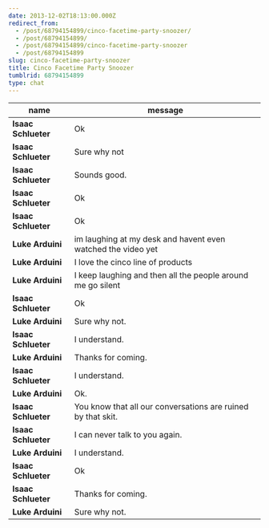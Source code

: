 ```yaml
---
date: 2013-12-02T18:13:00.000Z
redirect_from:
  - /post/68794154899/cinco-facetime-party-snoozer/
  - /post/68794154899/
  - /post/68794154899/cinco-facetime-party-snoozer
  - /post/68794154899
slug: cinco-facetime-party-snoozer
title: Cinco Facetime Party Snoozer
tumblrid: 68794154899
type: chat
---
```

|name|message|
|-----|-----|
| **Isaac Schlueter** | Ok |
| **Isaac Schlueter** | Sure why not |
| **Isaac Schlueter** | Sounds good. |
| **Isaac Schlueter** | Ok |
| **Isaac Schlueter** | Ok |
| **Luke Arduini** | im laughing at my desk and havent even watched the video yet |
| **Luke Arduini** | I love the cinco line of products |
| **Luke Arduini** | I keep laughing and then all the people around me go silent |
| **Isaac Schlueter** | Ok |
| **Luke Arduini** | Sure why not. |
| **Isaac Schlueter** | I understand. |
| **Luke Arduini** | Thanks for coming. |
| **Isaac Schlueter** | I understand. |
| **Luke Arduini** | Ok. |
| **Isaac Schlueter** | You know that all our conversations are ruined by that skit. |
| **Isaac Schlueter** | I can never talk to you again. |
| **Luke Arduini** | I understand. |
| **Isaac Schlueter** | Ok |
| **Isaac Schlueter** | Thanks for coming. |
| **Luke Arduini** | Sure why not. |

